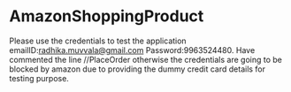 # AmazonShoppingProduct
Please use the credentials to test the application
emailID:radhika.muvvala@gmail.com
Password:9963524480.
Have commented the line //PlaceOrder otherwise the credentials are going to be blocked by amazon due to providing the dummy 
credit card details for testing purpose.
